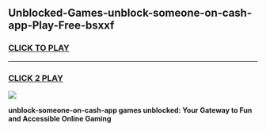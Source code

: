 
## Unblocked-Games-unblock-someone-on-cash-app-Play-Free-bsxxf
<h3>
<a href="https://premium76.site?title=unblock-someone-on-cash-app&ref=23A">CLICK TO PLAY</a></h3>
<hr>

<h3>
<a href="https://premium76.site?title=unblock-someone-on-cash-app&ref=23A">CLICK 2 PLAY</a>
  
</h3>

<a href="https://premium76.site?title=unblock-someone-on-cash-app&ref=23A"><img src="https://clearcache.store/games.png"></a>


**unblock-someone-on-cash-app games unblocked: Your Gateway to Fun and Accessible Online Gaming**
